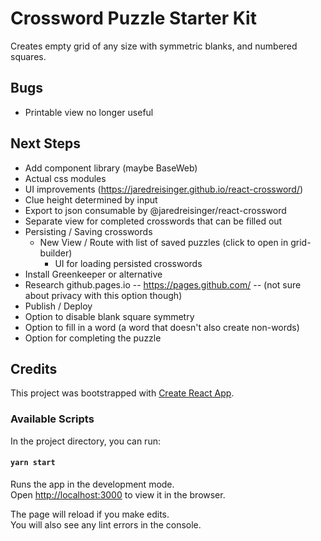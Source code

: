 # Crossword Puzzle Starter Kit

Creates empty grid of any size with symmetric blanks, and numbered squares.

## Bugs
* Printable view no longer useful


## Next Steps
* Add component library (maybe BaseWeb)
* Actual css modules
* UI improvements (https://jaredreisinger.github.io/react-crossword/)
* Clue height determined by input
* Export to json consumable by @jaredreisinger/react-crossword
* Separate view for completed crosswords that can be filled out
* Persisting / Saving crosswords
  * New View / Route with list of saved puzzles (click to open in grid-builder)
	* UI for loading persisted crosswords
* Install Greenkeeper or alternative
* Research github.pages.io -- https://pages.github.com/ -- (not sure about privacy with this option though)
* Publish / Deploy
* Option to disable blank square symmetry
* Option to fill in a word (a word that doesn't also create non-words)
* Option for completing the puzzle


## Credits

This project was bootstrapped with [Create React App](https://github.com/facebook/create-react-app).

### Available Scripts

In the project directory, you can run:

#### `yarn start`

Runs the app in the development mode.<br>
Open [http://localhost:3000](http://localhost:3000) to view it in the browser.

The page will reload if you make edits.<br>
You will also see any lint errors in the console.
